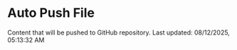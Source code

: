 # Auto Push File

Content that will be pushed to GitHub repository.
Last updated: 08/12/2025, 05:13:32 AM